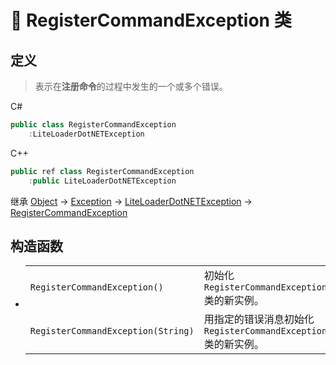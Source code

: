 # 🔖 RegisterCommandException 类

## 定义

> 表示在**注册命令**的过程中发生的一个或多个错误。

C#
```cs
public class RegisterCommandException
    :LiteLoaderDotNETException
```
C++
```cpp
public ref class RegisterCommandException
    :public LiteLoaderDotNETException
```

继承 [Object](https://docs.microsoft.com/DotNET/api/system.object) → [Exception](https://docs.microsoft.com/DotNET/api/system.exception) → [LiteLoaderDotNETException](../LiteLoaderDotNETException/LiteLoaderDotNETException) → 
[RegisterCommandException](RegisterCommandException)

## 构造函数
- 
    |||
    |-|-|
    |`RegisterCommandException()`|初始化 `RegisterCommandException` 类的新实例。|
    |`RegisterCommandException(String)`|用指定的错误消息初始化 `RegisterCommandException` 类的新实例。|
